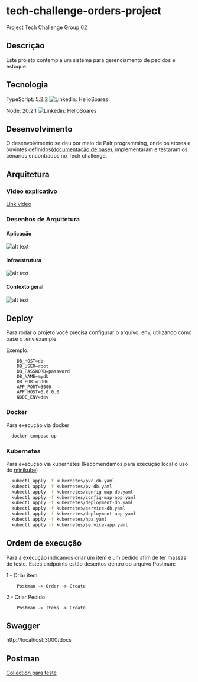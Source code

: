 # tech-challenge-orders-project

Project Tech Challenge Group 62

## Descrição

Este projeto contempla um sistema para gerenciamento de pedidos e estoque.
## Tecnologia

TypeScript: 5.2.2
![Linkedin: HelioSoares](https://shields.io/badge/TypeScript-3178C6?logo=TypeScript&logoColor=FFF&style=flat-square)

Node: 20.2.1
![Linkedin: HelioSoares](https://img.shields.io/badge/Node.js-43853D?style=for-the-badge&logo=node.js&logoColor=white)




## Desenvolvimento

O desenvolvimento se deu por meio de Pair programming, onde os atores e ouvintes definidos([documentação de base](https://docs.google.com/document/d/1T5h---6pFPUxed4JcuHohJVm-L-NUCaBk-LMAonPDmI/edit?usp=sharing)), implementaram e testaram os cenários encontrados no Tech challenge.
## Arquitetura

### Video explicativo
[Link video](https://docs.google.com/document/d/1T5h---6pFPUxed4JcuHohJVm-L-NUCaBk-LMAonPDmI/edit?usp=sharing)

### Desenhos de Arquitetura

#### Aplicação
![alt text](https://github.com/[username]/[reponame]/blob/[branch]/image.jpg?raw=true)

#### Infraestrutura
![alt text](https://github.com/[username]/[reponame]/blob/[branch]/image.jpg?raw=true)

#### Contexto geral
![alt text](https://github.com/[username]/[reponame]/blob/[branch]/image.jpg?raw=true)
## Deploy

Para rodar o projeto você precisa configurar o arquivo .env, utilizando como base o .env.example.

Exemplo:
```env
    DB_HOST=db
    DB_USER=root
    DB_PASSWORD=password
    DB_NAME=mydb
    DB_PORT=3306
    APP_PORT=3000
    APP_HOST=0.0.0.0
    NODE_ENV=dev
```


### Docker

Para execução via docker

```bash
  docker-compose up
```

### Kubernetes

Para execução via kubernetes (Recomendamos para execução local o uso do [minikube](https://minikube.sigs.k8s.io/docs/start/))

```bash
  kubectl apply -f kubernetes/pvc-db.yaml
  kubectl apply -f kubernetes/pv-db.yaml
  kubectl apply -f kubernetes/config-map-db.yaml
  kubectl apply -f kubernetes/config-map-app.yaml
  kubectl apply -f kubernetes/deployment-db.yaml
  kubectl apply -f kubernetes/service-db.yaml
  kubectl apply -f kubernetes/deployment-app.yaml
  kubectl apply -f kubernetes/hpa.yaml
  kubectl apply -f kubernetes/service-app.yaml
```
## Ordem de execução

Para a execução indicamos criar um item e um pedido afim de ter massas de teste. Estes endpoints estão descritos dentro do arquivo Postman:

1 - Criar item:
```
    Postman -> Order -> Create
```

2 - Criar Pedido:
```
    Postman -> Items -> Create
```

## Swagger

http://localhost:3000/docs
## Postman

[Collection para teste](https://github.com/denilsonos/tech-challenge-orders-project/blob/main/Tech%20Challenge%20Collection.postman_collection.json)

